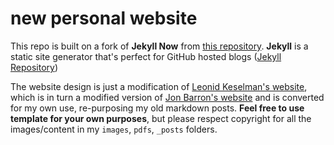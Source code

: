 # new personal website 

This repo is built on a fork of **Jekyll Now** from [this repository](https://github.com/barryclark/jekyll-now). **Jekyll** is a static site generator that's perfect for GitHub hosted blogs ([Jekyll Repository](https://github.com/jekyll/jekyll))

The website design is just a modification of [Leonid Keselman's website](https://leonidk.com/), which is in turn a modified version of [Jon Barron's website](https://jonbarron.info/) and is converted for my own use, re-purposing my old markdown posts. **Feel free to use template for your own purposes**, but please respect copyright for all the images/content in my `images`, `pdfs`, `_posts` folders. 